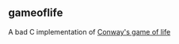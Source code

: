 ## gameoflife

A bad C implementation of [Conway's game of life](https://en.wikipedia.org/wiki/Conway's_Game_of_Life)

